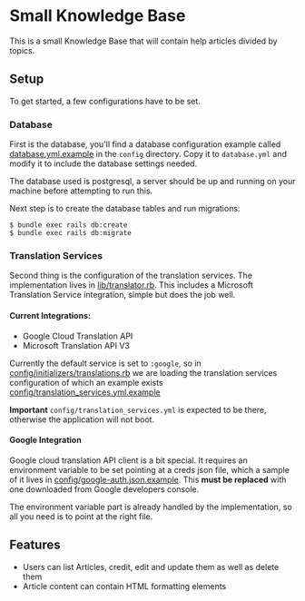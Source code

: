 # Small Knowledge Base

This is a small Knowledge Base that will contain help articles divided by topics.


## Setup

To get started, a few configurations have to be set.

### Database

First is the database, you'll find a database configuration example called [database.yml.example](config/database.yml.example) in the `config`
directory. Copy it to `database.yml` and modify it to include the database settings needed.

The database used is postgresql, a server should be up and running on your machine before attempting to run this.

Next step is to create the database tables and run migrations:

```shell
$ bundle exec rails db:create
$ bundle exec rails db:migrate
```

### Translation Services

Second thing is the configuration of the translation services. The implementation lives in [lib/translator.rb](lib/translator.rb). This includes
a Microsoft Translation Service integration, simple but does the job well.

#### Current Integrations:

- Google Cloud Translation API
- Microsoft Translation API V3

Currently the default service is set to `:google`, so in [config/initializers/translations.rb](config/initializers/translations.rb) 
we are loading the translation services configuration of which an example exists 
[config/translation_services.yml.example](config/translation_services.yml.example) 

**Important** `config/translation_services.yml` is expected to be there, otherwise the application will not boot.

#### Google Integration

Google cloud translation API client is a bit special. It requires an environment variable to be set pointing at a creds json file, which
a sample of it lives in [config/google-auth.json.example](config/google-auth.json.example). This **must be replaced** with one downloaded from
Google developers console.

The environment variable part is already handled by the implementation, so all you need is to point at the right file.

## Features

- Users can list Articles, credit, edit and update them as well as delete them
- Article content can contain HTML formatting elements
